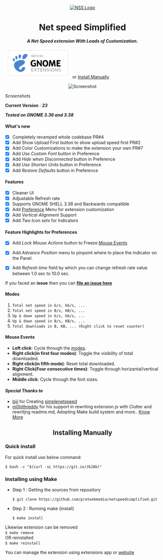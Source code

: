 <p align="center"><a href="https://extensions.gnome.org/extension/3724/net-speed-simplified/"><img src="https://raw.githubusercontent.com/prateekmedia/netspeedsimplified/main/images/icon.png" height=80px alt="NSS Logo"/></a></p>
<h1 align="center">Net speed Simplified</h1>
<p align="center"><i><b>A Net Speed extension With Loads of Customization.</b></i></p>

[<img src="https://raw.githubusercontent.com/andyholmes/gnome-shell-extensions-badge/master/get-it-on-ego.svg?sanitize=true" height="100" alt="Get it on GNOME Extensions">](https://extensions.gnome.org/extension/3724/net-speed-simplified/) or [Install Manually](#installing-manually)

<p align="center"><img src='https://raw.githubusercontent.com/prateekmedia/netspeedsimplified/main/images/screenshoot.png' width="500px"  alt="Screenshot"/>

*Screenshots*</p>

**Current Version** : ***23***

***Tested on GNOME 3.36 and 3.38***

#### What's new
- [x] Completely revamped whole codebase PR#4
- [x] Add Show Upload First button to show upload speed first PR#2
- [x] Add Color Customizations to make the extension your own PR#7
- [x] Add *Use Custom Font* button in Preference
- [x] Add *Hide when Disconnected* button in Preference
- [x] Add *Use Shorten Units* button in Preference
- [x] Add *Restore Defaults* button in Preference

#### Features
- [x] Cleaner UI
- [x] Adjustable Refresh rate
- [x] Supports GNOME SHELL 3.38 and Backwards compatible
- [x] Add [Preference](#Feature-Highlights-for-Preferences) Menu for extension customization
- [x] Add *Vertical Alignment* Support
- [x] Add *Two Icon sets* for Indicators

#### Feature Highlights for Preferences
- [x] Add *Lock Mouse Actions* button to Freeze [Mouse Events](#mouse-events)
- [x] Add *Advance Position* menu to pinpoint where to place the indicator on the Panel.
- [x] Add *Refresh time* field by which you can change refresh rate value between 1.0 sec to 10.0 sec.


If you faced an **issue** then you can **[file an issue here](https://github.com/prateekmedia/netspeedsimplified/issues)**
 
#### Modes
1. `Total net speed in b/s, kb/s, ...`
1. `Total net speed in B/s, KB/s, ...`
1. `Up & down speed in b/s, kb/s, ...`
1. `Up & down speed in B/s, KB/s, ...`
1. `Total downloads in B, KB, ... (Right click to reset counter)`

#### Mouse Events
- **Left click**: Cycle through the [modes](#modes).
- **Right click(in first four modes)**: Toggle the visibility of total downloaded.
- **Right click(in fifth mode)**: Reset total downloaded.
- **Right Click(Four consecutive times)**: Toggle through horizantal/vertical alignment.
- **Middle click**: Cycle through the font sizes.

#### *Special Thanks to*
- [biji](https://github.com/biji) for Creating [simplenetspeed](https://github.com/biji/simplenetspeed)
- [m0hithreddy](https://github.com/m0hithreddy) for his support in rewriting extension.js with Clutter and rewritjng readme.md, Adopting Make build system and more..
[Know More](https://github.com/prateekmedia/netspeedsimplified/graphs/contributors)

<h2 align="center">Installing Manually</h2>   
  
### Quick install
For quick install use below command:

    $ bash -c "$(curl -sL https://git.io/Jk28b)"


### Installing using Make
* Step 1 : Getting the sources from repository

      $ git clone https://github.com/prateekmedia/netspeedsimplified.git

* Step 2 : Running make (install)

      $ make install

Likewise extension can be removed  
```$ make remove```  
OR reinstalled  
```$ make reinstall```  


You can manage the extension using extensions app or [website](https://extensions.gnome.org/local)

